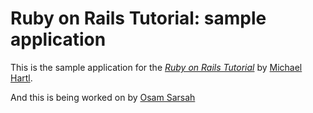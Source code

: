 # Ruby on Rails Tutorial: sample application

This is the sample application for
the [*Ruby on Rails Tutorial*](http://railstutorial.org/)
by [Michael Hartl](http://michaelhartl.com/).

And this is being worked on by [Osam Sarsah](http://facebook.com/athos.sarsah)